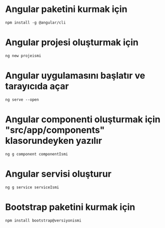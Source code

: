 # Angular paketini kurmak için
```
npm install -g @angular/cli
```
# Angular projesi oluşturmak için
```
ng new projeismi
```
# Angular uygulamasını başlatır ve tarayıcıda açar
```
ng serve --open
```
# Angular componenti oluşturmak için "src/app/components" klasorundeyken yazılır
```
ng g component componentIsmi
```
# Angular servisi oluşturur
```
ng g service serviceIsmi
```
# Bootstrap paketini kurmak için
```
npm install bootstrap@versiyonismi
```
